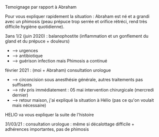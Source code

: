 Temoignage par rapport à Abraham

Pour vous expliquer rapidement la situation : Abraham est né et a grandi avec un phimosis (peau prépuce trop serrée et orifice rétréci, rend très difficile hygiène quotidienne).

3ans 1/2 (juin 2020) : balanophostite (inflammation et un gonflement du gland et du prépuce + douleurs)
- --> urgences
- --> antibiotique
- --> guérison infection mais Phimosis a continué

février 2021 : (moi + Abraham) consultation urologue 
- --> circoncision sous anesthésie générale, autres traitements pas suffisants
- --> rdv pris immédiatement : 05 mai intervention chirurgicale (mercredi dernier)
- --> retour maison, j'ai expliqué la situation à Hélio (pas ce qu'on voulait mais nécessaire)

HELIO va vous expliquer la suite de l'histoire

31/03/21 : consultation urologue : même si décalottage difficile + adhérences importantes, pas de phimosis
